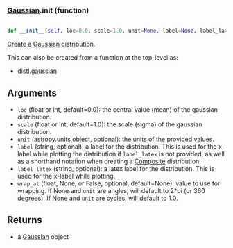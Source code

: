 ### [Gaussian](Gaussian.md).__init__ (function)


```py

def __init__(self, loc=0.0, scale=1.0, unit=None, label=None, label_latex=None, wrap_at=None, uniqueid=None)

```



Create a [Gaussian](Gaussian.md) distribution.

This can also be created from a function at the top-level as:

* [distl.gaussian](distl.gaussian.md)

Arguments
--------------
* `loc` (float or int, default=0.0): the central value (mean) of the
    gaussian distribution.
* `scale` (float or int, default=1.0): the scale (sigma) of the gaussian
    distribution.
* `unit` (astropy.units object, optional): the units of the provided values.
* `label` (string, optional): a label for the distribution.  This is used
    for the x-label while plotting the distribution if `label_latex` is not provided,
    as well as a shorthand notation when creating a [Composite](Composite.md) distribution.
* `label_latex` (string, optional): a latex label for the distribution.  This is used
    for the x-label while plotting.
* `wrap_at` (float, None, or False, optional, default=None): value to
    use for wrapping.  If None and `unit` are angles, will default to
    2*pi (or 360 degrees).  If None and `unit` are cycles, will default
    to 1.0.

Returns
--------
* a [Gaussian](Gaussian.md) object


